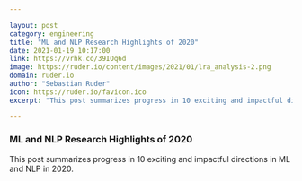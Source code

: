 ```yaml
---

layout: post
category: engineering
title: "ML and NLP Research Highlights of 2020"
date: 2021-01-19 10:17:00
link: https://vrhk.co/39IOq6d
image: https://ruder.io/content/images/2021/01/lra_analysis-2.png
domain: ruder.io
author: "Sebastian Ruder"
icon: https://ruder.io/favicon.ico
excerpt: "This post summarizes progress in 10 exciting and impactful directions in ML and NLP in 2020."

---
```


### ML and NLP Research Highlights of 2020

This post summarizes progress in 10 exciting and impactful directions in ML and NLP in 2020.